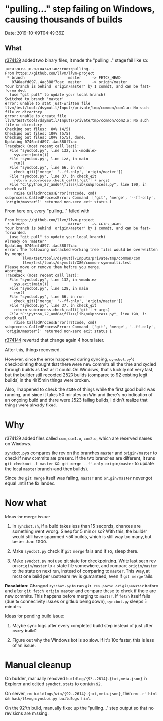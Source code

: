 "pulling..." step failing on Windows, causing thousands of builds
=================================================================

Date: 2019-10-09T04:49:36Z

What
----

[r374139](http://reviews.llvm.org/rL374139) added two binary files, it
made the "pulling..." stage fail like so:

    INFO:2019-10-09T04:49:36Z:root:pulling...
    From https://github.com/llvm/llvm-project
     * branch                    master     -> FETCH_HEAD
       0746aafd897..4ac388f7cac  master     -> origin/master
    Your branch is behind 'origin/master' by 1 commit, and can be fast-forwarded.
      (use "git pull" to update your local branch)
    Switched to branch 'master'
    error: unable to stat just-written file llvm/test/tools/dsymutil/Inputs/private/tmp/common/com1.o: No such file or directory
    error: unable to create file llvm/test/tools/dsymutil/Inputs/private/tmp/common/com2.o: No such file or directory
    Checking out files:  80% (4/5)   
    Checking out files: 100% (5/5)   
    Checking out files: 100% (5/5), done.
    Updating 0746aafd897..4ac388f7cac
    Traceback (most recent call last):
      File "syncbot.py", line 132, in <module>
        sys.exit(main())
      File "syncbot.py", line 128, in main
        run()
      File "syncbot.py", line 66, in run
        check_git(['merge', '--ff-only', 'origin/master'])
      File "syncbot.py", line 37, in check_git
        return subprocess.check_call(['git'] + args)
      File "C:\python_27_amd64\files\lib\subprocess.py", line 190, in check_call
        raise CalledProcessError(retcode, cmd)
    subprocess.CalledProcessError: Command '['git', 'merge', '--ff-only', 'origin/master']' returned non-zero exit status 1

From here on, every "pulling..." failed with

    From https://github.com/llvm/llvm-project
     * branch                    master     -> FETCH_HEAD
    Your branch is behind 'origin/master' by 1 commit, and can be fast-forwarded.
      (use "git pull" to update your local branch)
    Already on 'master'
    Updating 0746aafd897..4ac388f7cac
    error: The following untracked working tree files would be overwritten by merge:
            llvm/test/tools/dsymutil/Inputs/private/tmp/common/com
            llvm/test/tools/dsymutil/X86/common-sym-multi.test
    Please move or remove them before you merge.
    Aborting
    Traceback (most recent call last):
      File "syncbot.py", line 132, in <module>
        sys.exit(main())
      File "syncbot.py", line 128, in main
        run()
      File "syncbot.py", line 66, in run
        check_git(['merge', '--ff-only', 'origin/master'])
      File "syncbot.py", line 37, in check_git
        return subprocess.check_call(['git'] + args)
      File "C:\python_27_amd64\files\lib\subprocess.py", line 190, in check_call
        raise CalledProcessError(retcode, cmd)
    subprocess.CalledProcessError: Command '['git', 'merge', '--ff-only', 'origin/master']' returned non-zero exit status 1

[r374144](http://reviews.llvm.org/rL374144) reverted that change again 4 hours
later.

After this, things recovered.

However, since the error happened during syncing, `syncbot.py`'s checkpointing
thought that there were new commits all the time and cycled through builds
as fast as it could. On Windows, that's luckily not very fast, but the builder
still recorded 2523 builds (compared to 92 existing legit builds) in the
4h15min things were broken.

Also, I happened to check the state of things while the first good build
was running, and since it takes 50 minutes on Win and there's no indication of
an ongoing build and there were 2523 failing builds, I didn't realize that
things were already fixed.

Why
===

r374139 added files called `com`, `com1.o`, `com2.o`, which are reserved names
on Windows.

`syncbot.py`s compares the rev on the branches `master` and `origin/master` to
check if new commits are present. If the two branches are different, it runs
`git checkout -f master && git merge --ff-only origin/master` to update
the local `master` branch (and then builds).

Since the `git merge` itself was failing, `master` and `origin/master` never
got equal until the fix landed.

Now what
========

Ideas for merge issue:

1. In `syncbot.sh`, if a build takes less than 15 seconds, chances are something
   went wrong. Sleep for 5 min or so? With this, the builder would still have
   spammed ~50 builds, which is still way too many, but better than 2500.

1. Make `syncbot.py` check if `git merge` fails and if so, sleep there.

1. Make `syncbot.py` not use git state for checkpointing. Write last seen rev
   on `origin/master` to a state file somewhere, and compare `origin/master`
   to the state on next run, instead of comparing to `master`. This way,
   at most one build per upstream rev is guaranteed, even if `git merge` fails.

**Resolution**: Changed `syncbot.py` to run `git rev-parse origin/master`
before and after `git fetch origin master` and compare these to check if
there are new commits. This happens before merging to `master`. If `fetch`
itself fails (due to connectivity issues or github being down), `syncbot.py`
sleeps 5 minutes.

Ideas for pending build issue:

1. Maybe sync logs after every completed build step instead of just after every
   build?

1. Figure out why the Windows bot is so slow. If it's 10x faster, this is less
   of an issue.

Manual cleanup
==============

On builder, manually removed `buildlog/{92..2614}.{txt,meta.json}` in Explorer
and edited `syncbot.state` to contain `92`.

On server, `rm buildlogs/win/{92..2614}.{txt,meta.json}`, then
`rm -rf html && hack/llvmgnsyncbot.py buildlogs html`.

On the 92'th build, manually fixed up the "pulling..." step output so that
no revisions are missing.
